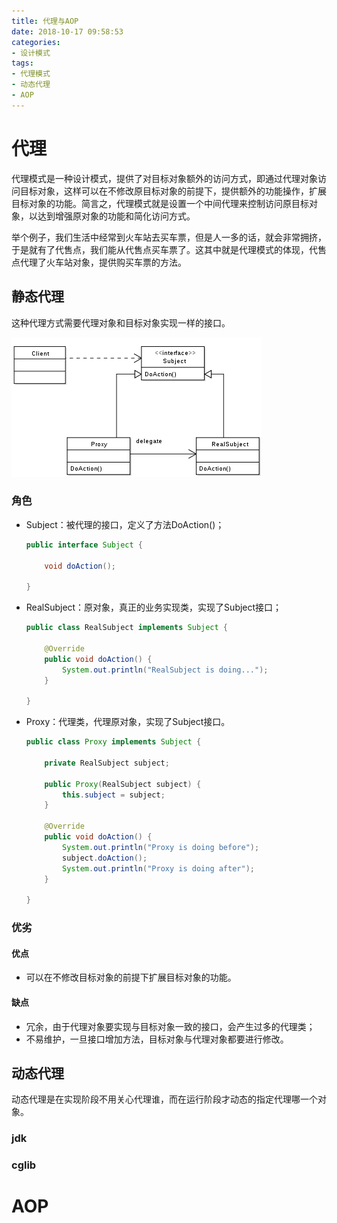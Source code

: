 ```yaml
---
title: 代理与AOP
date: 2018-10-17 09:58:53
categories:
- 设计模式
tags:
- 代理模式
- 动态代理
- AOP
---
```


# 代理

代理模式是一种设计模式，提供了对目标对象额外的访问方式，即通过代理对象访问目标对象，这样可以在不修改原目标对象的前提下，提供额外的功能操作，扩展目标对象的功能。简言之，代理模式就是设置一个中间代理来控制访问原目标对象，以达到增强原对象的功能和简化访问方式。

举个例子，我们生活中经常到火车站去买车票，但是人一多的话，就会非常拥挤，于是就有了代售点，我们能从代售点买车票了。这其中就是代理模式的体现，代售点代理了火车站对象，提供购买车票的方法。

## 静态代理

这种代理方式需要代理对象和目标对象实现一样的接口。

![](代理/UML.png)

### 角色

- Subject：被代理的接口，定义了方法DoAction()；

  ```java
  public interface Subject {
  
      void doAction();
  
  }
  ```

- RealSubject：原对象，真正的业务实现类，实现了Subject接口；

  ```java
  public class RealSubject implements Subject {
  
      @Override
      public void doAction() {
          System.out.println("RealSubject is doing...");
      }
  
  }
  ```

- Proxy：代理类，代理原对象，实现了Subject接口。

  ```java
  public class Proxy implements Subject {
  
      private RealSubject subject;
  
      public Proxy(RealSubject subject) {
          this.subject = subject;
      }
  
      @Override
      public void doAction() {
          System.out.println("Proxy is doing before");
          subject.doAction();
          System.out.println("Proxy is doing after");
      }
  
  }
  ```

### 优劣

#### 优点

- 可以在不修改目标对象的前提下扩展目标对象的功能。

#### 缺点

- 冗余，由于代理对象要实现与目标对象一致的接口，会产生过多的代理类；
- 不易维护，一旦接口增加方法，目标对象与代理对象都要进行修改。

## 动态代理

动态代理是在实现阶段不用关心代理谁，而在运行阶段才动态的指定代理哪一个对象。

### jdk



### cglib

# AOP
